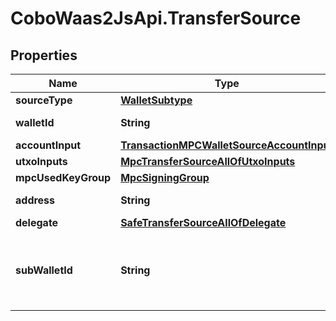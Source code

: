 # CoboWaas2JsApi.TransferSource

## Properties

Name | Type | Description | Notes
------------ | ------------- | ------------- | -------------
**sourceType** | [**WalletSubtype**](WalletSubtype.md) |  | 
**walletId** | **String** | The wallet ID. | 
**accountInput** | [**TransactionMPCWalletSourceAccountInput**](TransactionMPCWalletSourceAccountInput.md) |  | [optional] 
**utxoInputs** | [**MpcTransferSourceAllOfUtxoInputs**](MpcTransferSourceAllOfUtxoInputs.md) |  | [optional] 
**mpcUsedKeyGroup** | [**MpcSigningGroup**](MpcSigningGroup.md) |  | [optional] 
**address** | **String** | The wallet address. | 
**delegate** | [**SafeTransferSourceAllOfDelegate**](SafeTransferSourceAllOfDelegate.md) |  | 
**subWalletId** | **String** | The exchange trading account or the sub-wallet ID. | 


